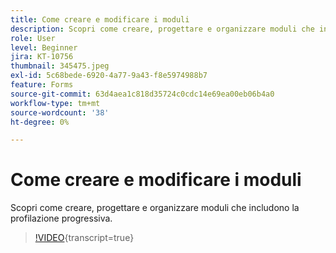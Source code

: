 ```yaml
---
title: Come creare e modificare i moduli
description: Scopri come creare, progettare e organizzare moduli che includono la profilazione progressiva.
role: User
level: Beginner
jira: KT-10756
thumbnail: 345475.jpeg
exl-id: 5c68bede-6920-4a77-9a43-f8e5974988b7
feature: Forms
source-git-commit: 63d4aea1c818d35724c0cdc14e69ea00eb06b4a0
workflow-type: tm+mt
source-wordcount: '38'
ht-degree: 0%

---
```


# Come creare e modificare i moduli

Scopri come creare, progettare e organizzare moduli che includono la profilazione progressiva.

>[!VIDEO](https://video.tv.adobe.com/v/345475/?quality=12&learn=on){transcript=true}
